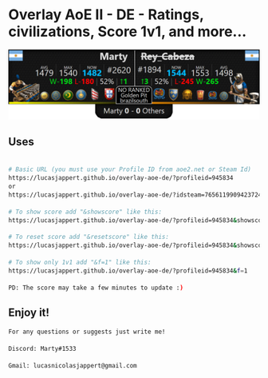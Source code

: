 # Overlay AoE II - DE - Ratings, civilizations, Score 1v1, and more...

![wallpaper](https://raw.githubusercontent.com/LucasJappert/overlay-aoe-de/main/img/wallpaper.png)

## Uses


```bash

# Basic URL (you must use your Profile ID from aoe2.net or Steam Id)
https://lucasjappert.github.io/overlay-aoe-de/?profileid=945834
or
https://lucasjappert.github.io/overlay-aoe-de/?idsteam=76561199094237242

# To show score add "&showscore" like this:
https://lucasjappert.github.io/overlay-aoe-de/?profileid=945834&showscore

# To reset score add "&resetscore" like this:
https://lucasjappert.github.io/overlay-aoe-de/?profileid=945834&showscore&resetscore

# To show only 1v1 add "&f=1" like this:
https://lucasjappert.github.io/overlay-aoe-de/?profileid=945834&f=1

PD: The score may take a few minutes to update :)
```

## Enjoy it!

```bash
For any questions or suggests just write me!

Discord: Marty#1533

Gmail: lucasnicolasjappert@gmail.com
```


